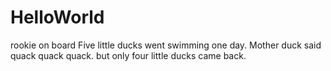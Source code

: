 # HelloWorld
rookie on board
Five little ducks went swimming one day.
Mother duck said quack quack quack.
but only four little ducks came back.
